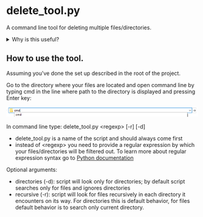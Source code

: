 # delete_tool.py

A command line tool for deleting multiple files/directories.

<details>
  <summary>Why is this useful?</summary>

Sometimes you have multiple files that you want to remove, but they are scattered across many directories or you have a directory with many files and you want to clean it.
One example is ```__pycache__``` directories which you need to remove sometimes, but they are scattered across a big project.

This tool was created to make this cleaning easier.
</details>

## How to use the tool.
Assuming you've done the set up described in the root of the project.

Go to the directory where your files are located and open command line by typing cmd in the line where path to the directory is displayed and pressing Enter key:

![run cmd](../_pictures/run_cmd.png "run cmd")

In command line type: delete_tool.py \<regexp\> [-r] [-d]
- delete_tool.py is a name of the script and should always come first
- instead of \<regexp\> you need to provide a regular expression by which your files/directories will be filtered out. To learn more about regular expression syntax go to [Python documentation](https://docs.python.org/3.7/library/re.html#regular-expression-syntax)

Optional arguments:
- directories (-d): script will look only for directories; by default script searches only for files and ignores directories
- recursive (-r): script will look for files recursively in each directory it encounters on its way. For directories this is default behavior, for files default behavior is to search only current directory.
